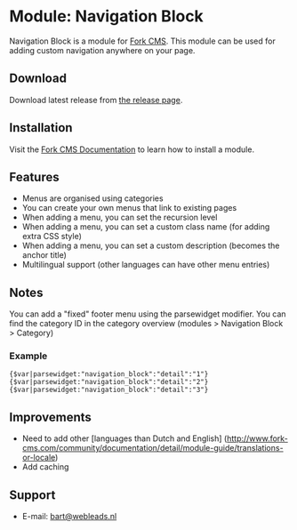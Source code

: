 # Module: Navigation Block

Navigation Block is a module for [Fork CMS](http://www.fork-cms.com).
This module can be used for adding custom navigation anywhere on your page.

## Download

Download latest release from [the release page](https://github.com/bart-lysander/navigation-block/releases).

## Installation

Visit the [Fork CMS Documentation](http://www.fork-cms.com/community/documentation/detail/getting-started/adding-modules) to learn how to install a module.

## Features

* Menus are organised using categories
* You can create your own menus that link to existing pages
* When adding a menu, you can set the recursion level
* When adding a menu, you can set a custom class name (for adding extra CSS style)
* When adding a menu, you can set a custom description (becomes the anchor title)
* Multilingual support (other languages can have other menu entries)

## Notes

You can add a "fixed" footer menu using the parsewidget modifier. You can find the category ID in the category overview (modules > Navigation Block > Category)

### Example
    {$var|parsewidget:"navigation_block":"detail":"1"}
    {$var|parsewidget:"navigation_block":"detail":"2"}
    {$var|parsewidget:"navigation_block":"detail":"3"}

## Improvements

* Need to add other [languages than Dutch and English] (http://www.fork-cms.com/community/documentation/detail/module-guide/translations-or-locale)
* Add caching

## Support

* E-mail: bart@webleads.nl
